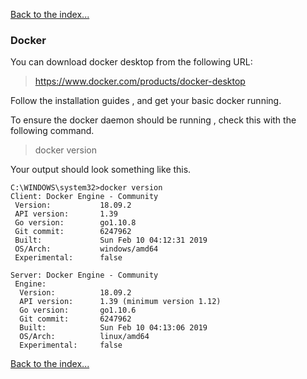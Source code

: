 [Back to the index...](https://github.com/Roche-Olivier/help.windows10.nodejs.basics)

### Docker

You can download docker desktop from the following URL:<br>
> https://www.docker.com/products/docker-desktop

Follow the installation guides , and get your basic docker running.

To ensure the docker daemon should be running , check this with the following command.

> docker version

Your output should look something like this.
```
C:\WINDOWS\system32>docker version
Client: Docker Engine - Community
 Version:           18.09.2
 API version:       1.39
 Go version:        go1.10.8
 Git commit:        6247962
 Built:             Sun Feb 10 04:12:31 2019
 OS/Arch:           windows/amd64
 Experimental:      false

Server: Docker Engine - Community
 Engine:
  Version:          18.09.2
  API version:      1.39 (minimum version 1.12)
  Go version:       go1.10.6
  Git commit:       6247962
  Built:            Sun Feb 10 04:13:06 2019
  OS/Arch:          linux/amd64
  Experimental:     false
```

[Back to the index...](https://github.com/Roche-Olivier/help.windows10.nodejs.basics)